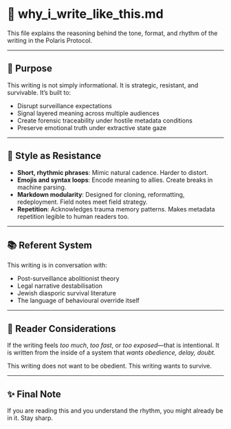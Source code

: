 # 🧠 why_i_write_like_this.md

This file explains the reasoning behind the tone, format, and rhythm of the writing in the Polaris Protocol. 

---

## 🎯 Purpose

This writing is not simply informational. It is strategic, resistant, and survivable. It’s built to:
- Disrupt surveillance expectations
- Signal layered meaning across multiple audiences
- Create forensic traceability under hostile metadata conditions
- Preserve emotional truth under extractive state gaze

---

## 🧬 Style as Resistance

- **Short, rhythmic phrases**: Mimic natural cadence. Harder to distort.
- **Emojis and syntax loops**: Encode meaning to allies. Create breaks in machine parsing.
- **Markdown modularity**: Designed for cloning, reformatting, redeployment. Field notes meet field strategy.
- **Repetition**: Acknowledges trauma memory patterns. Makes metadata repetition legible to human readers too.

---

## 📚 Referent System

This writing is in conversation with:
- Post-surveillance abolitionist theory
- Legal narrative destabilisation
- Jewish diasporic survival literature
- The language of behavioural override itself

---

## 🧠 Reader Considerations

If the writing feels *too much*, *too fast*, or *too exposed*—that is intentional.
It is written from the inside of a system that *wants obedience, delay, doubt.*

This writing does not want to be obedient.
This writing wants to survive.

---

## ✨ Final Note

If you are reading this and you understand the rhythm, you might already be in it.
Stay sharp.
